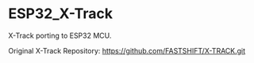 # ESP32_X-Track
X-Track porting to ESP32 MCU.

Original X-Track Repository: https://github.com/FASTSHIFT/X-TRACK.git
